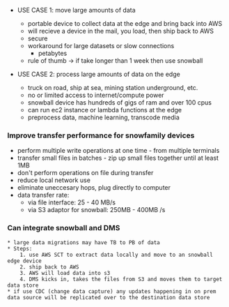 * USE CASE 1: move large amounts of data
    * portable device to collect data at the edge and bring back into AWS
    * will recieve a device in the mail, you load, then ship back to AWS
    * secure
    * workaround for large datasets or slow connections
        * petabytes
    * rule of thumb -> if take longer than 1 week then use snowball

* USE CASE 2: process large amounts of data on the edge
    * truck on road, ship at sea, mining station underground, etc.
    * no or limited access to internet/compute power
    * snowball device has hundreds of gigs of ram and over 100 cpus
    * can run ec2 instance or lambda functions at the edge
    * preprocess data, machine learning, transcode media

### Improve transfer performance for snowfamily devices
* perform multiple write operations at one time - from multiple terminals
* transfer small files in batches - zip up small files together until at least 1MB
* don't perform operations on file during transfer
* reduce local network use
* eliminate uneccesary hops, plug directly to computer
* data transfer rate:
    * via file interface: 25 - 40 MB/s
    * via S3 adaptor for snowball: 250MB - 400MB /s
    

### Can integrate snowball and DMS
    * large data migrations may have TB to PB of data
    * Steps:
        1. use AWS SCT to extract data locally and move to an snowball edge device
        2. ship back to AWS
        3. AWS will load data into s3 
        4. DMS kicks in, takes the files from S3 and moves them to target data store
    * if use CDC (change data capture) any updates happening in on prem data source will be replicated over to the destination data store

